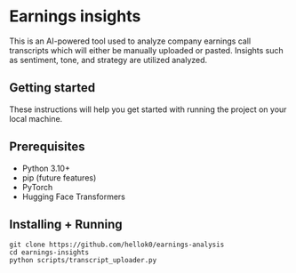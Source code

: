 # Earnings insights

This is an AI-powered tool used to analyze company earnings call transcripts which will either be manually uploaded or pasted.
Insights such as sentiment, tone, and strategy are utilized analyzed.

## Getting started

These instructions will help you get started with running the project on your local machine. 

## Prerequisites

 - Python 3.10+
 - pip 
(future features)
 - PyTorch
 - Hugging Face Transformers

## Installing + Running 
```
git clone https://github.com/hellok0/earnings-analysis
cd earnings-insights 
python scripts/transcript_uploader.py
```
